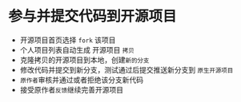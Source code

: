 # 参与并提交代码到开源项目

- 开源项目首页选择 `fork` 该项目
- 个人项目列表自动生成 开源项目 `拷贝`
- 克隆拷贝的开源项目到本地，创建`新的分支`
- 修改代码并提交到新分支，测试通过后提交推送新分支到 `原生开源项目`
- `原作者`审核并通过或者拒绝该分支新代码
- 接受原作者`反馈`继续完善开源项目
